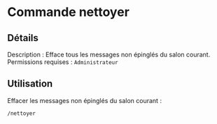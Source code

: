 # Commande nettoyer

## Détails

Description : Efface tous les messages non épinglés du salon courant.
Permissions requises : `Administrateur`

## Utilisation

Effacer les messages non épinglés du salon courant :

```text
/nettoyer
```
